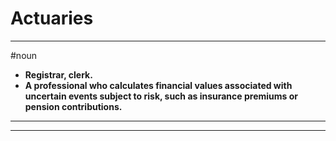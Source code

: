 # Actuaries
---
#noun
- **Registrar, clerk.**
- **A professional who calculates financial values associated with uncertain events subject to risk, such as insurance premiums or pension contributions.**
---
---
